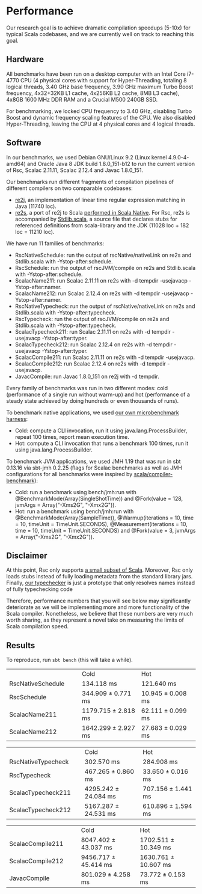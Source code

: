 <!-- Copyright (c) 2017 Twitter, Inc. -->
<!-- Licensed under the Apache License, Version 2.0 (see LICENSE.md). -->

# Performance

Our research goal is to achieve dramatic compilation speedups (5-10x)
for typical Scala codebases, and we are currently well on track to reaching
this goal.

## Hardware

All benchmarks have been run on a desktop computer with an Intel Core
i7-4770 CPU (4 physical cores with support for Hyper-Threading, totaling
8 logical threads, 3.40 GHz base frequency, 3.90 GHz maximum Turbo Boost
frequency, 4x32+32KB L1 cache, 4x256KB L2 cache, 8MB L3 cache),
4x8GB 1600 MHz DDR RAM and a Crucial M500 240GB SSD.

For benchmarking, we locked CPU frequency to 3.40 GHz, disabling Turbo Boost
and dynamic frequency scaling features of the CPU. We also disabled
Hyper-Threading, leaving the CPU at 4 physical cores and 4 logical threads.

## Software

In our benchmarks, we used Debian GNU/Linux 9.2 (Linux kernel 4.9.0-4-amd64)
and Oracle Java 8 JDK build 1.8.0_151-b12 to run the current version of Rsc,
Scalac 2.11.11, Scalac 2.12.4 and Javac 1.8.0_151.

Our benchmarks run different fragments of compilation pipelines of
different compilers on two comparable codebases:
  * [re2j](../examples/re2j/src/main/java/java/util/regex), an implementation
    of linear time regular expression matching in Java (11740 loc).
  * [re2s](../examples/re2s/src/main/scala/java/util/regex), a port of re2j
    to Scala [performed in Scala Native](https://github.com/scala-native/scala-native/pull/894).
    For Rsc, re2s is accompanied by [Stdlib.scala](../stdlib/src/main/scala/Stdlib.scala),
    a source file that declares stubs for referenced definitions from
    scala-library and the JDK (11028 loc + 182 loc = 11210 loc).

We have run 11 families of benchmarks:
  * RscNativeSchedule: run the output of rscNative/nativeLink on re2s
    and Stdlib.scala with -Ystop-after:schedule.
  * RscSchedule: run the output of rscJVM/compile on re2s and Stdlib.scala
    with -Ystop-after:schedule.
  * ScalacName211: run Scalac 2.11.11 on re2s
    with -d tempdir -usejavacp -Ystop-after:namer.
  * ScalacName212: run Scalac 2.12.4 on re2s
    with -d tempdir -usejavacp -Ystop-after:namer.
  * RscNativeTypecheck: run the output of rscNative/nativeLink on re2s
    and Stdlib.scala with -Ystop-after:typecheck.
  * RscTypecheck: run the output of rscJVM/compile on re2s and Stdlib.scala
    with -Ystop-after:typecheck.
  * ScalacTypecheck211: run Scalac 2.11.11 on re2s
    with -d tempdir -usejavacp -Ystop-after:typer.
  * ScalacTypecheck212: run Scalac 2.12.4 on re2s
    with -d tempdir -usejavacp -Ystop-after:typer.
  * ScalacCompile211: run Scalac 2.11.11 on re2s
    with -d tempdir -usejavacp.
  * ScalacCompile212: run Scalac 2.12.4 on re2s
    with -d tempdir -usejavacp.
  * JavacCompile: run Javac 1.8.0_151 on re2j
    with -d tempdir.

Every family of benchmarks was run in two different modes: cold (performance
of a single run without warm-up) and hot (performance of a steady state achieved
by doing hundreds or even thousands of runs).

To benchmark native applications, we used
[our own microbenchmark harness](../bench/rsc/jvm/src/main/scala/rsc/bench/RscNativeTypecheck.scala):
  * Cold: compute a CLI invocation, run it using java.lang.ProcessBuilder,
    repeat 100 times, report mean execution time.
  * Hot: compute a CLI invocation that runs a benchmark 100 times,
    run it using java.lang.ProcessBuilder.

To benchmark JVM applications, we used JMH 1.19 that was run in sbt 0.13.16
via sbt-jmh 0.2.25 (flags for Scalac benchmarks as
well as JMH configurations for all benchmarks were inspired by
[scala/compiler-benchmark](https://github.com/scala/compiler-benchmark)):
  * Cold: run a benchmark using bench/jmh:run with @BenchmarkMode(Array(SingleShotTime))
    and @Fork(value = 128, jvmArgs = Array("-Xms2G", "-Xmx2G")).
  * Hot: run a benchmark using bench/jmh:run with @BenchmarkMode(Array(SampleTime)),
    @Warmup(iterations = 10, time = 10, timeUnit = TimeUnit.SECONDS),
    @Measurement(iterations = 10, time = 10, timeUnit = TimeUnit.SECONDS) and
    @Fork(value = 3, jvmArgs = Array("-Xms2G", "-Xmx2G")).

## Disclaimer

At this point, Rsc only supports [a small subset of Scala](language.md).
Moreover, Rsc only loads stubs instead of fully loading metadata from
the standard library jars. Finally, [our typechecker](compiler.md) is just
a prototype that only resolves names instead of fully typechecking code

Therefore, performance numbers that you will see below may significantly
deteriorate as we will be implementing more and more functionality of
the Scala compiler. Nonetheless, we believe that these numbers are
very much worth sharing, as they represent a novel take on measuring
the limits of Scala compilation speed.

## Results

To reproduce, run `sbt bench` (this will take a while).

<table>
  <th>
    <td>Cold</td>
    <td>Hot</td>
  </th>
  <tr>
    <td width="208px">RscNativeSchedule</td>
    <td width="208px">134.118 ms</td>
    <td width="208px">121.640 ms</td>
  </th>
  <tr>
    <td>RscSchedule</td>
    <td>344.909 ± 0.771 ms</td>
    <td>10.945 ± 0.008 ms</td>
  </th>
  <tr>
    <td>ScalacName211</td>
    <td>1179.715 ± 2.818 ms</td>
    <td>62.111 ± 0.099 ms</td>
  </th>
  <tr>
    <td>ScalacName212</td>
    <td>1642.299 ± 2.927 ms</td>
    <td>27.683 ± 0.029 ms</td>
  </th>
</table>

<table>
  <th>
    <td>Cold</td>
    <td>Hot</td>
  </th>
  <tr>
    <td width="208px">RscNativeTypecheck</td>
    <td width="208px">302.570 ms</td>
    <td width="208px">284.908 ms</td>
  </th>
  <tr>
    <td>RscTypecheck</td>
    <td>467.265 ± 0.860 ms</td>
    <td>33.650 ± 0.016 ms</td>
  </th>
  <tr>
    <td>ScalacTypecheck211</td>
    <td>4295.242 ± 24.084 ms</td>
    <td>707.156 ± 1.441 ms</td>
  </th>
  <tr>
    <td>ScalacTypecheck212</td>
    <td>5167.287 ± 24.531 ms</td>
    <td>610.896 ± 1.594 ms</td>
  </th>
</table>

<table>
  <th>
    <td>Cold</td>
    <td>Hot</td>
  </th>
  <tr>
    <td width="208px">ScalacCompile211</td>
    <td width="208px">8047.402 ± 43.037 ms</td>
    <td width="208px">1702.511 ± 10.349 ms</td>
  </th>
  <tr>
    <td>ScalacCompile212</td>
    <td>9456.717 ± 45.414 ms</td>
    <td>1630.761 ± 10.607 ms</td>
  </th>
  <tr>
    <td>JavacCompile</td>
    <td>801.029 ± 4.258 ms</td>
    <td>73.772 ± 0.153 ms</td>
  </th>
</table>
